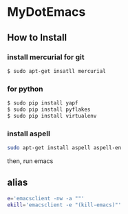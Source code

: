 # MyDotEmacs

## How to Install
### install mercurial for git
```sh
$ sudo apt-get insatll mercurial
```

### for python
```sh
$ sudo pip install yapf
$ sudo pip install pyflakes
$ sudo pip install virtualenv
```

### install aspell
```sh
sudo apt-get install aspell aspell-en
```

then, run emacs

## alias
```sh
e='emacsclient -nw -a ""'
ekill='emacsclient -e "(kill-emacs)"'
```


